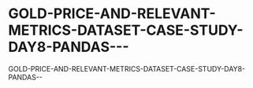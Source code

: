 # GOLD-PRICE-AND-RELEVANT-METRICS-DATASET-CASE-STUDY-DAY8-PANDAS---
GOLD-PRICE-AND-RELEVANT-METRICS-DATASET-CASE-STUDY-DAY8-PANDAS-- 

